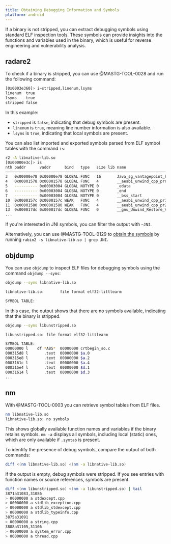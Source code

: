 ```yaml
---
title: Obtaining Debugging Information and Symbols
platform: android
---
```


If a binary is not stripped, you can extract debugging symbols using standard ELF inspection tools. These symbols can provide insights into the functions and variables used in the binary, which is useful for reverse engineering and vulnerability analysis.

## radare2

To check if a binary is stripped, you can use @MASTG-TOOL-0028 and run the following command:

```sh
[0x0003e360]> i~stripped,linenum,lsyms
linenum  true
lsyms    true
stripped false
```

In this example:

- `stripped` is `false`, indicating that debug symbols are present.
- `linenum` is `true`, meaning line number information is also available.
- `lsyms` is `true`, indicating that local symbols are present.

You can also list imported and exported symbols parsed from ELF symbol tables with the command `is`:

```bash
r2 -A libnative-lib.so
[0x00000e3c]> is
nth paddr      vaddr      bind   type   size lib name                                                          demangled
――――――――――――――――――――――――――――――――――――――――――――――――――――――――――――――――――――――――――――――――――――――――――――――――――――――――――――――――――――――――
3   0x00000e78 0x00000e78 GLOBAL FUNC   16       Java_sg_vantagepoint_helloworldjni_MainActivity_stringFromJNI
4   0x00001578 0x00001578 GLOBAL FUNC   4        __aeabi_unwind_cpp_pr0
5   ---------- 0x00003004 GLOBAL NOTYPE 0        _edata
6   ---------- 0x00003004 GLOBAL NOTYPE 0        _end
7   ---------- 0x00003004 GLOBAL NOTYPE 0        __bss_start
10  0x0000157c 0x0000157c WEAK   FUNC   4        __aeabi_unwind_cpp_pr1
11  0x00001580 0x00001580 WEAK   FUNC   4        __aeabi_unwind_cpp_pr2
13  0x000017dc 0x000017dc GLOBAL FUNC   0        __gnu_Unwind_Restore_VFP_D
...
```

If you're interested in JNI symbols, you can filter the output with `~JNI`.

Alternatively, you can use @MASTG-TOOL-0129 to [obtain the symbols](https://book.rada.re/tools/rabin2/symbols.html) by running `rabin2 -s libnative-lib.so | grep JNI`.

## objdump

You can use `objdump` to inspect ELF files for debugging symbols using the command `objdump --syms`:

```sh
objdump --syms libnative-lib.so

libnative-lib.so:       file format elf32-littlearm

SYMBOL TABLE:
```

In this case, the output shows that there are no symbols available, indicating that the binary is stripped.

```sh
objdump --syms libunstripped.so

libunstripped.so: file format elf32-littlearm

SYMBOL TABLE:
00000000 l    df *ABS*  00000000 crtbegin_so.c
000315d8 l       .text  00000000 $a.0
000315e8 l       .text  00000000 $a.2
0003161c l       .text  00000000 $a.4
000315e4 l       .text  00000000 $d.1
00031614 l       .text  00000000 $d.3
...
```

## nm

With @MASTG-TOOL-0003 you can retrieve symbol tables from ELF files.

```bash
nm libnative-lib.so 
libnative-lib.so: no symbols
```

This shows globally available function names and variables if the binary retains symbols. `nm -a` displays all symbols, including local (static) ones, which are only available if `.symtab` is present.

To identify the presence of debug symbols, compare the output of both commands:

```bash
diff <(nm libnative-lib.so) <(nm -a libnative-lib.so)
```

If the output is empty, debug symbols were stripped. If you see entries with function names or source references, symbols are present.

```sh
diff <(nm libunstripped.so) <(nm -a libunstripped.so) | tail
3871a31083,31086
> 00000000 a stdexcept.cpp
> 00000000 a stdlib_exception.cpp
> 00000000 a stdlib_stdexcept.cpp
> 00000000 a stdlib_typeinfo.cpp
3875a31091
> 00000000 a string.cpp
3888a31105,31106
> 00000000 a system_error.cpp
> 00000000 a thread.cpp
```
